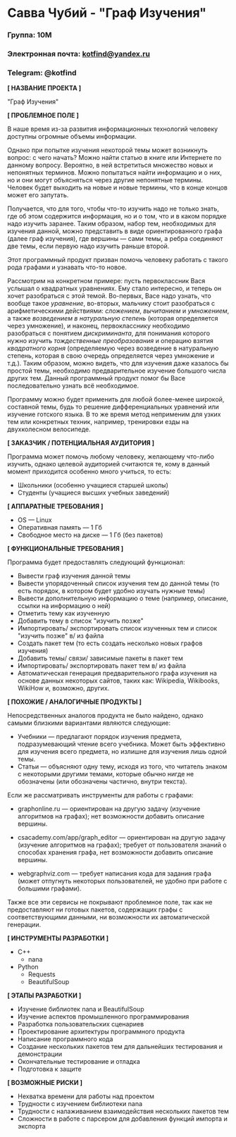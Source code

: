# Савва Чубий - "Граф Изучения"

### Группа: 10М
### Электронная почта: kotfind@yandex.ru
### Telegram: @kotfind


**[ НАЗВАНИЕ ПРОЕКТА ]**

"Граф Изучения"

**[ ПРОБЛЕМНОЕ ПОЛЕ ]**

В наше время из-за развития информационных технологий человеку доступны огромные объемы информации.

Однако при попытке изучения некоторой темы может возникнуть вопрос: с чего
начать? Можно найти статью в книге или Интернете по данному вопросу. Вероятно,
в ней встретиться множество новых и непонятных терминов.  Можно попытаться
найти информацию и о них, но и они могут объясняться через другие непонятные
термины.  Человек будет выходить на новые и новые термины, что в конце концов
может его запутать.

Получается, что для того, чтобы что-то изучить надо не только знать, где об
этом содержится информация, но и о том, что и в каком порядке надо изучить
заранее. Таким образом, набор тем, необходимых для изучения данной, можно
представить в виде ориентированного графа (далее граф изучения), где вершины
&mdash; сами темы, а ребра соединяют две темы, если первую надо изучить раньше
второй.

Этот программный продукт призван помочь человеку работать с такого рода графами
и узнавать что-то новое.

Рассмотрим на конкретном примере: пусть первоклассник Вася услышал о квадратных
уравнениях. Ему стало интересно, и теперь он хочет разобраться с этой темой.
Во-первых, Васе надо узнать, что вообще такое *уравнение*, во-вторых, мальчику
стоит разобраться с арифметическими действиями: *сложением*, *вычитанием* и *умножением*,
а также *возведением в натуральную степень* (которая определяется через умножение),
и наконец, первокласснику необходимо разобраться с понятием *дискриминанта*,
для понимания которого нужно изучить *тождественные преобразования* и операцию взятия
*квадратного корня* (определяемую через возведение в натуральную степень, которая
в свою очередь определяется через умножение и т.д.). Таким образом, можно видеть, что
для изучения даже казалось бы простой темы, необходимо предварительное изучение большого
числа других тем. Данный программный продукт помог бы Васе последовательно узнать
всё необходимое.

Программу можно будет применить для любой более-менее широкой, составной темы,
будь то решение дифференциальных уравнений или изучение готского языка.
В то же время метод неприменим для узких тем или конкретных техник, например,
тренировки езды на двухколесном велосипеде.

**[ ЗАКАЗЧИК / ПОТЕНЦИАЛЬНАЯ АУДИТОРИЯ ]**

Программа может помочь любому человеку, желающему что-либо изучить, однако
целевой аудиторией считаются те, кому в данный момент приходится особенно много учиться, то есть:

* Школьники (особенно учащиеся старшей школы)
* Студенты (учащиеся высших учебных заведений)

**[ АППАРАТНЫЕ ТРЕБОВАНИЯ ]** 

* OS &mdash; Linux
* Оперативная память &mdash; 1 Гб
* Свободное место на диске &mdash; 1 Гб (без пакетов)

**[ ФУНКЦИОНАЛЬНЫЕ ТРЕБОВАНИЯ ]**

Программа будет предоставлять следующий функционал:

* Вывести граф изучения данной темы
* Вывести упорядоченный список изучения тем до данной темы (то есть порядок,
  в котором будет удобно изучать нужные темы)
* Вывести дополнительную информацию о теме (например, описание, ссылки на информацию о ней)
* Отметить тему как изученную
* Добавить тему в список "изучить позже"
* Импортировать/ экспортировать список изученных тем и список "изучить позже" в/ из файла
* Создать пакет тем (то есть создать несколько новых графов изучения)
* Добавить темы/ связи/ зависимые пакеты в пакет тем
* Импортировать/ экспортировать пакет тем в/ из файла
* Автоматическая генерация предварительного графа изучения на основе данных некоторых
    сайтов, таких как: Wikipedia, Wikibooks, WikiHow и, возможно, других.

**[ ПОХОЖИЕ / АНАЛОГИЧНЫЕ ПРОДУКТЫ ]**

Непосредственных аналогов продукта не было найдено,
однако самыми близкими вариантами являются следующие:

* Учебники &mdash; предлагают порядок изучения предмета, подразумевающий чтение
  всего учебника.  Может быть эффективно для изучения всего предмета, но излишне
  для изучения лишь одной темы.
* Статьи &mdash; объясняют одну тему, исходя из того, что читатель знаком с
  некоторыми другими темами, которые обычно нигде не обозначены (или обозначены
  частично, внутри текста).

Если же рассматривать инструменты для работы с графами:

* graphonline.ru &mdash; ориентирован на другую задачу (изучение алгоритмов на графах);
    нет возможности добавить описание вершины.

* csacademy.com/app/graph_editor &mdash; ориентирован на другую задачу (изучение
    алгоритмов на графах); требует от пользователя знаний о способах хранения графа,
    нет возможности добавить описание вершины.

* webgraphviz.com &mdash; требует написания кода для задания графа (может отпугнуть
    некоторых пользователей, не удобно при работе с большими графами).

Также все эти сервисы не покрывают проблемное поле, так как не предоставляют ни
готовых пакетов, содержащих графы с соответствующими данными, ни возможности их
автоматической генерации.


**[ ИНСТРУМЕНТЫ РАЗРАБОТКИ ]**

* C++
    * nana
* Python
    * Requests
    * BeautifulSoup

**[ ЭТАПЫ РАЗРАБОТКИ ]**

* Изучение библиотек nana и BeautifulSoup
* Изучение аспектов промышленного программирования
* Разработка пользовательских сценариев
* Проектирование архитектуры программного продукта
* Написание программного кода
* Создание нескольких пакетов тем для дальнейших тестирования и демонстрации
* Окончательные тестирование и отладка
* Подготовка к защите

**[ ВОЗМОЖНЫЕ РИСКИ ]**

* Нехватка времени для работы над проектом
* Трудности с изучением библиотеки nana
* Трудности с налаживанием взаимодействия нескольких пакетов тем
* Сложности в работе с парсером для добавления функций импорта и экспорта
